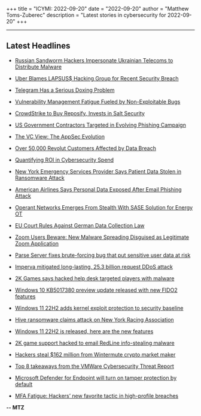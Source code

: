 +++
title = "ICYMI: 2022-09-20"
date = "2022-09-20"
author = "Matthew Toms-Zuberec"
description = "Latest stories in cybersecurity for 2022-09-20"
+++

---------------------------------------------------------------------------
## Latest Headlines
- [Russian Sandworm Hackers Impersonate Ukrainian Telecoms to Distribute Malware](https://thehackernews.com/2022/09/russian-sandworm-hackers-impersonate.html)

- [Uber Blames LAPSUS$ Hacking Group for Recent Security Breach](https://thehackernews.com/2022/09/uber-blames-lapsus-hacking-group-for.html)

- [Telegram Has a Serious Doxing Problem](https://www.wired.com/story/telegrams-doxing-problem/)

- [Vulnerability Management Fatigue Fueled by Non-Exploitable Bugs](https://www.securityweek.com/vulnerability-management-fatigue-fueled-non-exploitable-bugs)

- [CrowdStrike to Buy Reposify, Invests in Salt Security](https://www.securityweek.com/crowdstrike-buy-reposify-invests-salt-security)

- [US Government Contractors Targeted in Evolving Phishing Campaign](https://www.securityweek.com/us-government-contractors-targeted-evolving-phishing-campaign)

- [The VC View: The AppSec Evolution](https://www.securityweek.com/vc-view-appsec-evolution)

- [Over 50,000 Revolut Customers Affected by Data Breach](https://www.securityweek.com/over-50000-revolut-customers-affected-data-breach)

- [Quantifying ROI in Cybersecurity Spend](https://www.securityweek.com/quantifying-roi-cybersecurity-spend)

- [New York Emergency Services Provider Says Patient Data Stolen in Ransomware Attack](https://www.securityweek.com/new-york-emergency-services-provider-says-patient-data-stolen-ransomware-attack)

- [American Airlines Says Personal Data Exposed After Email Phishing Attack](https://www.securityweek.com/american-airlines-says-personal-data-exposed-after-email-phishing-attack)

- [Operant Networks Emerges From Stealth With SASE Solution for Energy OT](https://www.securityweek.com/operant-networks-emerges-stealth-sase-solution-energy-ot)

- [EU Court Rules Against German Data Collection Law](https://www.securityweek.com/eu-court-rules-against-german-data-collection-law)

- [Zoom Users Beware: New Malware Spreading Disguised as Legitimate Zoom Application](https://cybersecuritynews.com/zoom-users-beware/)

- [Parse Server fixes brute-forcing bug that put sensitive user data at risk](https://portswigger.net/daily-swig/parse-server-fixes-brute-forcing-bug-that-put-sensitive-user-data-at-risk)

- [Imperva mitigated long-lasting, 25.3 billion request DDoS attack](https://www.bleepingcomputer.com/news/security/imperva-mitigated-long-lasting-253-billion-request-ddos-attack/)

- [2K Games says hacked help desk targeted players with malware](https://www.bleepingcomputer.com/news/security/2k-games-says-hacked-help-desk-targeted-players-with-malware/)

- [Windows 10 KB5017380 preview update released with new FIDO2 features](https://www.bleepingcomputer.com/news/microsoft/windows-10-kb5017380-preview-update-released-with-new-fido2-features/)

- [Windows 11 22H2 adds kernel exploit protection to security baseline](https://www.bleepingcomputer.com/news/microsoft/windows-11-22h2-adds-kernel-exploit-protection-to-security-baseline/)

- [Hive ransomware claims attack on New York Racing Association](https://www.bleepingcomputer.com/news/security/hive-ransomware-claims-attack-on-new-york-racing-association/)

- [Windows 11 22H2 is released, here are the new features](https://www.bleepingcomputer.com/news/microsoft/windows-11-22h2-is-released-here-are-the-new-features/)

- [2K game support hacked to email RedLine info-stealing malware](https://www.bleepingcomputer.com/news/security/2k-game-support-hacked-to-email-redline-info-stealing-malware/)

- [Hackers steal $162 million from Wintermute crypto market maker](https://www.bleepingcomputer.com/news/security/hackers-steal-162-million-from-wintermute-crypto-market-maker/)

- [Top 8 takeaways from the VMWare Cybersecurity Threat Report](https://www.bleepingcomputer.com/news/security/top-8-takeaways-from-the-vmware-cybersecurity-threat-report/)

- [Microsoft Defender for Endpoint will turn on tamper protection by default](https://www.bleepingcomputer.com/news/microsoft/microsoft-defender-for-endpoint-will-turn-on-tamper-protection-by-default/)

- [MFA Fatigue: Hackers’ new favorite tactic in high-profile breaches](https://www.bleepingcomputer.com/news/security/mfa-fatigue-hackers-new-favorite-tactic-in-high-profile-breaches/)

**-- MTZ**